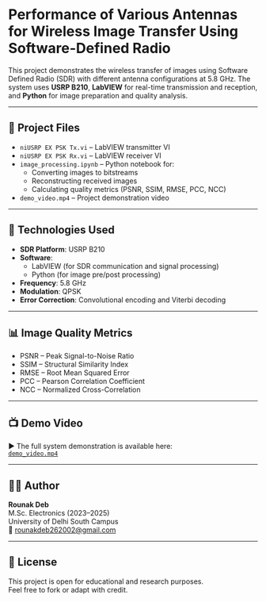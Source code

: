 # Performance of Various Antennas for Wireless Image Transfer Using Software-Defined Radio

This project demonstrates the wireless transfer of images using Software Defined Radio (SDR) with different antenna configurations at 5.8 GHz. The system uses **USRP B210**, **LabVIEW** for real-time transmission and reception, and **Python** for image preparation and quality analysis.

---

## 📁 Project Files

- `niUSRP EX PSK Tx.vi` – LabVIEW transmitter VI  
- `niUSRP EX PSK Rx.vi` – LabVIEW receiver VI  
- `image_processing.ipynb` – Python notebook for:
  - Converting images to bitstreams
  - Reconstructing received images
  - Calculating quality metrics (PSNR, SSIM, RMSE, PCC, NCC)
- `demo_video.mp4` – Project demonstration video

---

## 🧠 Technologies Used

- **SDR Platform**: USRP B210
- **Software**:
  - LabVIEW (for SDR communication and signal processing)
  - Python (for image pre/post processing)
- **Frequency**: 5.8 GHz
- **Modulation**: QPSK
- **Error Correction**: Convolutional encoding and Viterbi decoding

---

## 📊 Image Quality Metrics

- PSNR – Peak Signal-to-Noise Ratio  
- SSIM – Structural Similarity Index  
- RMSE – Root Mean Squared Error  
- PCC – Pearson Correlation Coefficient  
- NCC – Normalized Cross-Correlation

---

## 📺 Demo Video

▶️ The full system demonstration is available here:  
[`demo_video.mp4`](./demo_video.mp4)

---

## 👨‍💻 Author

**Rounak Deb**  
M.Sc. Electronics (2023–2025)  
University of Delhi South Campus  
📧 rounakdeb262002@gmail.com

---

## 📄 License

This project is open for educational and research purposes.  
Feel free to fork or adapt with credit.
